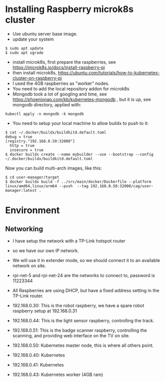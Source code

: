 # Installing Raspberry microk8s cluster

* Use ubuntu server base image.
* update your system
```
$ sudo apt update
$ sudo apt ugrade
```
* install microk8s, first prepare the raspberries, see https://microk8s.io/docs/install-raspberry-pi
* then install microk8s, https://ubuntu.com/tutorials/how-to-kubernetes-cluster-on-raspberry-pi
* I used the 4GB raspberries as "worker" nodes.
* You need to add the local repository addon for microk8s
* Mongodb took a lot of googling and time, see
  https://phoenixnap.com/kb/kubernetes-mongodb
  , but it is up, see mongodb directory, applied with:
```
kubectl apply -n mongodb -k mongodb 
```
* You need to setup your local machine to allow buildx to push to it:

```
$ cat ~/.docker/buildx/buildkitd.default.toml
debug = true
[registry."192.168.0.50:32000"]
  http = true
  insecure = true
$ docker buildx create --name mybuilder --use --bootstrap --config ~/.docker/buildx/buildkitd.default.toml
```
Now you can build multi-arch images, like this:
```
$ cd user-manager/target
$ docker buildx build -f ../src/main/docker/Dockerfile --platform linux/amd64,linux/arm64 --push  --tag 192.168.0.50:32000/cag/user-manager:latest .
```

# Environment

## Networking

* I have setup the network with a TP-Link hotspot router
* so we have our own IP network.
* We will use it in extender mode, so we should connect it to an available network on site.
* rpi-net-5 and rpi-net-24 are the networks to connect to, password is 11223344
* All Raspberries are using DHCP, but have a fixed address setting in the TP-Link router.

* 192.168.0.30: This is the robot raspberry, we have a spare robot raspberry setup at 192.168.0.31
* 192.168.0.44: This is the light sensor raspberry, controlling the track.
* 192.168.0.51: This is the badge scanner raspberry, controlling the scanning, and providing web
  interface on the TV on site.
* 192.168.0.50: Kubernetes master node, this is where all others point.
* 192.168.0.40: Kubernetes
* 192.168.0.41: Kubernetes
* 192.168.0.43: Kubernetes worker (4GB ram)